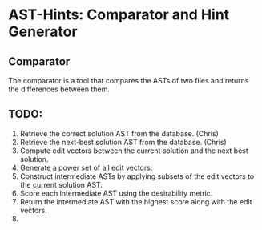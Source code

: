 # AST-Hints: Comparator and Hint Generator



## Comparator

The comparator is a tool that compares the ASTs of two files and returns the differences between them.

## TODO:
1. Retrieve the correct solution AST from the database. (Chris)
2. Retrieve the next-best solution AST from the database. (Chris)
3. Compute edit vectors between the current solution and the next best solution.
4. Generate a power set of all edit vectors.
5. Construct intermediate ASTs by applying subsets of the edit vectors to the current solution AST.
6. Score each intermediate AST using the desirability metric.
7. Return the intermediate AST with the highest score along with the edit vectors.
8. 